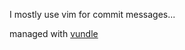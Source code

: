 I mostly use vim for commit messages...

managed with [vundle](https://github.com/VundleVim/Vundle.vim)
